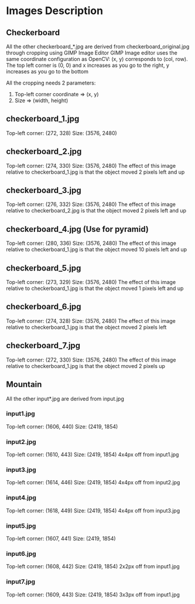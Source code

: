 # Images Description

## Checkerboard
All the other checkerboard_*.jpg are derived from checkerboard_original.jpg through cropping using GIMP Image Editor
GIMP Image editor uses the same coordinate configuration as OpenCV:
(x, y) corresponds to (col, row). The top left corner is (0, 0) and
x increases as you go to the right, y increases as you go to the bottom

All the cropping needs 2 parameters:
1. Top-left corner coordinate => (x, y)
2. Size => (width, height)

## checkerboard_1.jpg
Top-left corner: (272, 328)
Size: (3576, 2480)

## checkerboard_2.jpg
Top-left corner: (274, 330)
Size: (3576, 2480)
The effect of this image relative to checkerboard_1.jpg is that the object
moved 2 pixels left and up

## checkerboard_3.jpg
Top-left corner: (276, 332)
Size: (3576, 2480)
The effect of this image relative to checkerboard_2.jpg is that the object
moved 2 pixels left and up

## checkerboard_4.jpg (Use for pyramid)
Top-left corner: (280, 336)
Size: (3576, 2480)
The effect of this image relative to checkerboard_1.jpg is that the object
moved 10 pixels left and up

## checkerboard_5.jpg
Top-left corner: (273, 329)
Size: (3576, 2480)
The effect of this image relative to checkerboard_1.jpg is that the object
moved 1 pixels left and up

## checkerboard_6.jpg
Top-left corner: (274, 328)
Size: (3576, 2480)
The effect of this image relative to checkerboard_1.jpg is that the object
moved 2 pixels left

## checkerboard_7.jpg
Top-left corner: (272, 330)
Size: (3576, 2480)
The effect of this image relative to checkerboard_1.jpg is that the object
moved 2 pixels up

## Mountain
All the other input*.jpg are derived from input.jpg

### input1.jpg
Top-left corner: (1606, 440)
Size: (2419, 1854)

### input2.jpg
Top-left corner: (1610, 443)
Size: (2419, 1854)
4x4px off from input1.jpg

### input3.jpg
Top-left corner: (1614, 446)
Size: (2419, 1854)
4x4px off from input2.jpg

### input4.jpg
Top-left corner: (1618, 449)
Size: (2419, 1854)
4x4px off from input3.jpg

### input5.jpg
Top-left corner: (1607, 441)
Size: (2419, 1854)

### input6.jpg
Top-left corner: (1608, 442)
Size: (2419, 1854)
2x2px off from input1.jpg

### input7.jpg
Top-left corner: (1609, 443)
Size: (2419, 1854)
3x3px off from input1.jpg

